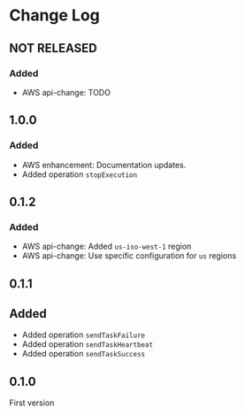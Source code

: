 # Change Log

## NOT RELEASED

### Added

- AWS api-change: TODO

## 1.0.0

### Added

- AWS enhancement: Documentation updates.
- Added operation `stopExecution`

## 0.1.2

### Added

- AWS api-change: Added `us-iso-west-1` region
- AWS api-change: Use specific configuration for `us` regions

## 0.1.1

## Added

- Added operation `sendTaskFailure`
- Added operation `sendTaskHeartbeat`
- Added operation `sendTaskSuccess`
## 0.1.0

First version
